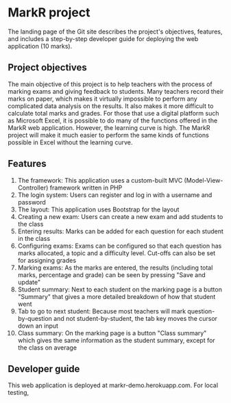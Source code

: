 # MarkR project
The landing page of the Git site describes the project's objectives, features, and includes a step-by-step developer guide for deploying the web application (10 marks). 
## Project objectives
The main objective of this project is to help teachers with the process of marking exams and giving feedback to students. Many teachers record their marks on paper, which makes it virtually impossible to perform any complicated data analysis on the results. It also makes it more difficult to calculate total marks and grades. For those that use a digital platform such as Microsoft Excel, it is possible to do many of the functions offered in the MarkR web application. However, the learning curve is high. The MarkR project will make it much easier to perform the same kinds of functions possible in Excel without the learning curve.
## Features
1. The framework: This application uses a custom-built MVC (Model-View-Controller) framework written in PHP
2. The login system: Users can register and log in with a username and password
3. The layout: This application uses Bootstrap for the layout
4. Creating a new exam: Users can create a new exam and add students to the class
5. Entering results: Marks can be added for each question for each student in the class
6. Configuring exams: Exams can be configured so that each question has marks allocated, a topic and a difficulty level. Cut-offs can also be set for assigning grades
7. Marking exams: As the marks are entered, the results (including total marks, percentage and grade) can be seen by pressing "Save and update"
8. Student summary: Next to each student on the marking page is a button "Summary" that gives a more detailed breakdown of how that student went
9. Tab to go to next student: Because most teachers will mark question-by-question and not student-by-student, the tab key moves the cursor down an input
10. Class summary: On the marking page is a button "Class summary" which gives the same information as the student summary, except for the class on average
## Developer guide
This web application is deployed at markr-demo.herokuapp.com. For local testing,
